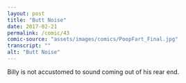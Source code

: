 ```yaml
---
layout: post
title: "Butt Noise"
date: 2017-02-21
permalink: /comic/43
comic-source: "assets/images/comics/PoopFart_Final.jpg"
transcript: ""
alt: "Butt Noise"
---
```


Billy is not accustomed to sound coming out of his rear end. 
